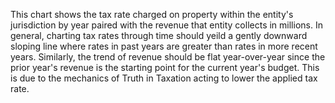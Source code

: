 This chart shows the tax rate charged on property within the entity's jurisdiction by year paired with the revenue that entity collects in millions. In general, charting tax rates through time should yeild a gently downward sloping line where rates in past years are greater than rates in more recent years. Similarly, the trend of revenue should be flat year-over-year since the prior year's revenue is the starting point for the current year's budget. This is due to the mechanics of Truth in Taxation acting to lower the applied tax rate.
